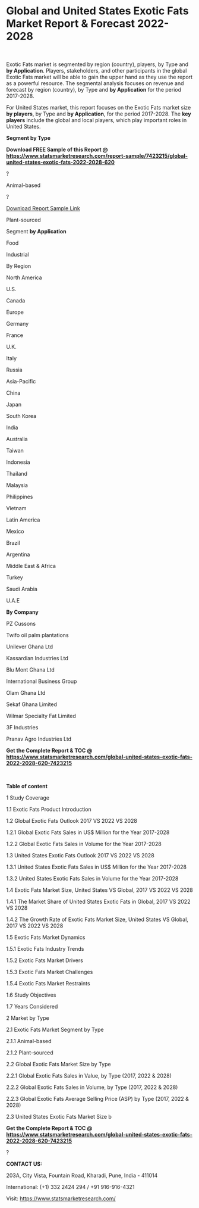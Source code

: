 <h1>Global and United States Exotic Fats Market Report & Forecast 2022-2028</h1><br/><p>Exotic Fats market is segmented by region (country), players, by Type and <strong>by Application</strong>. Players, stakeholders, and other participants in the global Exotic Fats market will be able to gain the upper hand as they use the report as a powerful resource. The segmental analysis focuses on revenue and forecast by region (country), by Type and <strong>by Application</strong> for the period 2017-2028.</p>
 
 
 
 <p>For United States market, this report focuses on the Exotic Fats market size <strong>by players</strong>, by Type and <strong>by Application</strong>, for the period 2017-2028. The <strong>key players</strong> include the global and local players, which play important roles in United States.</p>
 
 
 
 <p><strong>Segment by Type</strong></p>
 
 
 
 <div><b>Download FREE Sample of this Report @ <a href="https://www.statsmarketresearch.com/download-free-sample/7423215/global-united-states-exotic-fats-2022-2028-620">https://www.statsmarketresearch.com/report-sample/7423215/global-united-states-exotic-fats-2022-2028-620</a></b></div>
 
 
 
 <p>? </p>
 
 
 
 <p>Animal-based</p>
 
 
 
 <p>? </p>
 
 
 
 <p><a href="https://www.statsmarketresearch.com/download-free-sample/7423215/global-united-states-exotic-fats-2022-2028-620">Download Report Sample Link</a></p>
 
 
 
 <p>Plant-sourced</p>
 
 
 
 <p>Segment <strong>by Application</strong></p>
 
 
 
 <p>Food</p>
 
 
 
 <p>Industrial</p>
 
 
 
 <p>By Region</p>
 
 
 
 <p>North America</p>
 
 
 
 <p>U.S.</p>
 
 
 
 <p>Canada</p>
 
 
 
 <p>Europe</p>
 
 
 
 <p>Germany</p>
 
 
 
 <p>France</p>
 
 
 
 <p>U.K.</p>
 
 
 
 <p>Italy</p>
 
 
 
 <p>Russia</p>
 
 
 
 <p>Asia-Pacific</p>
 
 
 
 <p>China</p>
 
 
 
 <p>Japan</p>
 
 
 
 <p>South Korea</p>
 
 
 
 <p>India</p>
 
 
 
 <p>Australia</p>
 
 
 
 <p>Taiwan</p>
 
 
 
 <p>Indonesia</p>
 
 
 
 <p>Thailand</p>
 
 
 
 <p>Malaysia</p>
 
 
 
 <p>Philippines</p>
 
 
 
 <p>Vietnam</p>
 
 
 
 <p>Latin America</p>
 
 
 
 <p>Mexico</p>
 
 
 
 <p>Brazil</p>
 
 
 
 <p>Argentina</p>
 
 
 
 <p>Middle East & Africa</p>
 
 
 
 <p>Turkey</p>
 
 
 
 <p>Saudi Arabia</p>
 
 
 
 <p>U.A.E</p>
 
 
 
 <p><strong>By Company</strong></p>
 
 
 
 <p>PZ Cussons</p>
 
 
 
 <p>Twifo oil palm plantations</p>
 
 
 
 <p>Unilever Ghana Ltd</p>
 
 
 
 <p>Kassardian Industries Ltd</p>
 
 
 
 <p>Blu Mont Ghana Ltd</p>
 
 
 
 <p>International Business Group</p>
 
 
 
 <p>Olam Ghana Ltd</p>
 
 
 
 <p>Sekaf Ghana Limited</p>
 
 
 
 <p>Wilmar Specialty Fat Limited</p>
 
 
 
 <p>3F Industries</p>
 
 
 
 <p>Pranav Agro Industries Ltd</p>
 
 
 
 <div><b>Get the Complete Report & TOC @ <a href="https://www.statsmarketresearch.com/global-united-states-exotic-fats-2022-2028-620-7423215">https://www.statsmarketresearch.com/global-united-states-exotic-fats-2022-2028-620-7423215</a></b></div>
 
 
 
 <p><br />
 
 <b>Table of content</b></p>
 
 
 
 <p>1 Study Coverage<br />
 
 1.1 Exotic Fats Product Introduction<br />
 
 1.2 Global Exotic Fats Outlook 2017 VS 2022 VS 2028<br />
 
 1.2.1 Global Exotic Fats Sales in US$ Million for the Year 2017-2028<br />
 
 1.2.2 Global Exotic Fats Sales in Volume for the Year 2017-2028<br />
 
 1.3 United States Exotic Fats Outlook 2017 VS 2022 VS 2028<br />
 
 1.3.1 United States Exotic Fats Sales in US$ Million for the Year 2017-2028<br />
 
 1.3.2 United States Exotic Fats Sales in Volume for the Year 2017-2028<br />
 
 1.4 Exotic Fats Market Size, United States VS Global, 2017 VS 2022 VS 2028<br />
 
 1.4.1 The Market Share of United States Exotic Fats in Global, 2017 VS 2022 VS 2028<br />
 
 1.4.2 The Growth Rate of Exotic Fats Market Size, United States VS Global, 2017 VS 2022 VS 2028<br />
 
 1.5 Exotic Fats Market Dynamics<br />
 
 1.5.1 Exotic Fats Industry Trends<br />
 
 1.5.2 Exotic Fats Market Drivers<br />
 
 1.5.3 Exotic Fats Market Challenges<br />
 
 1.5.4 Exotic Fats Market Restraints<br />
 
 1.6 Study Objectives<br />
 
 1.7 Years Considered<br />
 
 2 Market by Type<br />
 
 2.1 Exotic Fats Market Segment by Type<br />
 
 2.1.1 Animal-based<br />
 
 2.1.2 Plant-sourced<br />
 
 2.2 Global Exotic Fats Market Size by Type<br />
 
 2.2.1 Global Exotic Fats Sales in Value, by Type (2017, 2022 & 2028)<br />
 
 2.2.2 Global Exotic Fats Sales in Volume, by Type (2017, 2022 & 2028)<br />
 
 2.2.3 Global Exotic Fats Average Selling Price (ASP) by Type (2017, 2022 & 2028)<br />
 
 2.3 United States Exotic Fats Market Size b</p>
 
 
 
 <div><b>Get the Complete Report & TOC @ <a href="https://www.statsmarketresearch.com/global-united-states-exotic-fats-2022-2028-620-7423215">https://www.statsmarketresearch.com/global-united-states-exotic-fats-2022-2028-620-7423215</a></b></div>
 
 
 
 <p>? </p>
 
 
 
 <p><b>CONTACT US:</b><br />
 
 203A, City Vista, Fountain Road, Kharadi, Pune, India - 411014<br />
 
 International: (+1) 332 2424 294 / +91 916-916-4321<br />
 
 Visit: <a href="https://www.statsmarketresearch.com/">https://www.statsmarketresearch.com/</a></p>